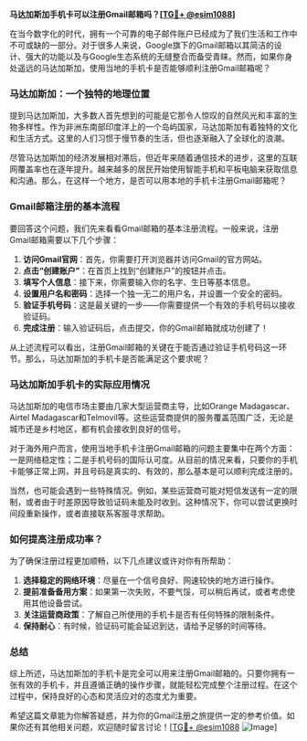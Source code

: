 **马达加斯加手机卡可以注册Gmail邮箱吗？[[TG💪+ @esim1088](https://t.me/s/esim1088)]**

在当今数字化的时代，拥有一个可靠的电子邮件账户已经成为了我们生活和工作中不可或缺的一部分。对于很多人来说，Google旗下的Gmail邮箱以其简洁的设计、强大的功能以及与Google生态系统的无缝整合而备受青睐。然而，如果你身处遥远的马达加斯加，使用当地的手机卡是否能够顺利注册Gmail邮箱呢？

### 马达加斯加：一个独特的地理位置

提到马达加斯加，大多数人首先想到的可能是它那令人惊叹的自然风光和丰富的生物多样性。作为非洲东南部印度洋上的一个岛屿国家，马达加斯加有着独特的文化和生活方式。这里的人们习惯于慢节奏的生活，但也逐渐融入了全球化的浪潮。

尽管马达加斯加的经济发展相对滞后，但近年来随着通信技术的进步，这里的互联网覆盖率也在逐年提升。越来越多的居民开始使用智能手机和平板电脑来获取信息和沟通。那么，在这样一个地方，是否可以用本地的手机卡注册Gmail邮箱呢？

### Gmail邮箱注册的基本流程

要回答这个问题，我们先来看看Gmail邮箱的基本注册流程。一般来说，注册Gmail邮箱需要以下几个步骤：

1. **访问Gmail官网**：首先，你需要打开浏览器并访问Gmail的官方网站。
2. **点击“创建账户”**：在首页上找到“创建账户”的按钮并点击。
3. **填写个人信息**：接下来，你需要输入你的名字、生日等基本信息。
4. **设置用户名和密码**：选择一个独一无二的用户名，并设置一个安全的密码。
5. **验证手机号码**：这是最关键的一步——你需要提供一个有效的手机号码以接收验证码。
6. **完成注册**：输入验证码后，点击提交，你的Gmail邮箱就成功创建了！

从上述流程可以看出，注册Gmail邮箱的关键在于能否通过验证手机号码这一环节。那么，马达加斯加的手机卡是否能满足这个要求呢？

### 马达加斯加手机卡的实际应用情况

马达加斯加的电信市场主要由几家大型运营商主导，比如Orange Madagascar、Airtel Madagascar和Telmovil等。这些运营商提供的服务覆盖范围广泛，无论是城市还是乡村地区，都有机会接收到良好的信号。

对于海外用户而言，使用当地手机卡注册Gmail邮箱的问题主要集中在两个方面：一是网络稳定性；二是手机号码的国际认可度。从目前的情况来看，只要你的手机卡能够正常上网，并且号码是真实的、有效的，那么基本是可以顺利完成注册的。

当然，也可能会遇到一些特殊情况。例如，某些运营商可能对短信发送有一定的限制，或者由于时差原因导致验证码未能及时收到。这种情况下，你可以尝试更换时间段重新操作，或者直接联系客服寻求帮助。

### 如何提高注册成功率？

为了确保注册过程更加顺畅，以下几点建议或许对你有所帮助：

1. **选择稳定的网络环境**：尽量在一个信号良好、网速较快的地方进行操作。
2. **提前准备备用方案**：如果第一次失败，不要气馁，可以稍后再试，或者考虑使用其他设备尝试。
3. **关注运营商政策**：了解自己所使用的手机卡是否有任何特殊的限制条件。
4. **保持耐心**：有时候，验证码可能会延迟到达，请给予足够的时间等待。

### 总结

综上所述，马达加斯加的手机卡是完全可以用来注册Gmail邮箱的。只要你拥有一张有效的手机卡，并且遵循正确的操作步骤，就能轻松完成整个注册过程。在这个过程中，保持良好的心态和灵活应对的态度尤为重要。

希望这篇文章能为你解答疑惑，并为你的Gmail注册之旅提供一定的参考价值。如果你还有其他相关问题，欢迎随时留言讨论！[[TG💪+ @esim1088](https://t.me/s/esim1088) ![Image](https://i.postimg.cc/4NQfJmqS/Snipaste-2025-05-13-00-14-12.png)]